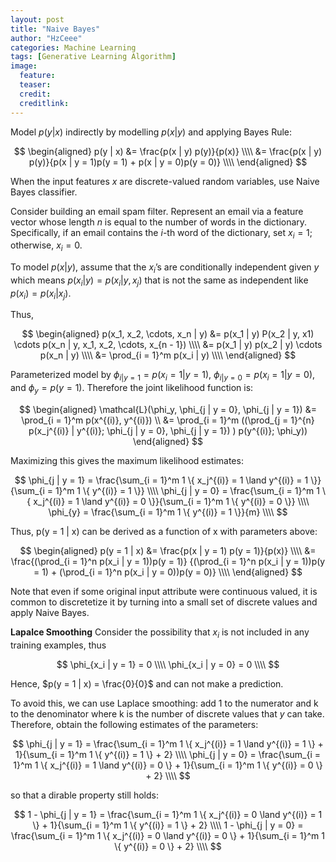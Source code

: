 ```yaml
---
layout: post
title: "Naive Bayes"
author: "HzCeee"
categories: Machine Learning
tags: [Generative Learning Algorithm]
image:
  feature: 
  teaser: 
  credit:
  creditlink:
---
```


Model $p(y | x)$ indirectly by modelling $p(x | y)$ and applying Bayes Rule:

$$
\begin{aligned}
p(y | x) &= \frac{p(x | y) p(y)}{p(x)} \\\\
&= \frac{p(x | y) p(y)}{p(x | y = 1)p(y = 1) + p(x | y = 0)p(y = 0)} \\\\
\end{aligned}
$$

When the input features $x$ are discrete-valued random variables, use Naive Bayes classifier.

Consider building an email spam filter. Represent an email via a feature vector whose length $n$ is equal to the number of words in the dictionary. Specifically, if an email contains the $i$-th word of the dictionary, set $x_i = 1$; otherwise, $x_i = 0$.

To model $p(x | y)$, assume that the $x_i$’s are conditionally independent given $y$ which means $p(x_i | y) = p(x_i | y, x_j)$ that is not the same as independent like $p(x_i) = p(x_i | x_j)$.

Thus,

$$
\begin{aligned}
p(x_1, x_2, \cdots, x_n | y) &=
p(x_1 | y) P(x_2 | y, x1) \cdots p(x_n | y, x_1, x_2, \cdots, x_{n - 1}) \\\\
&= p(x_1 | y) p(x_2 | y) \cdots p(x_n | y) \\\\
&= \prod_{i = 1}^m p(x_i | y) \\\\
\end{aligned}
$$

Parameterized model by $\phi_{i | y = 1} = p(x_i = 1 | y = 1)$, $\phi_{i | y = 0} = p(x_i = 1 | y = 0)$, and $\phi_y = p(y = 1)$. Therefore the joint likelihood function is:

$$
\begin{aligned}
\mathcal{L}(\phi_y, \phi_{j | y = 0}, \phi_{j | y = 1}) &= \prod_{i = 1}^m p(x^{(i)}, y^{(i)}) \\
&= \prod_{i = 1}^m ((\prod_{j = 1}^{n} p(x_j^{(i)} | y^{(i)}; \phi_{j | y = 0}, \phi_{j | y = 1}) ) p(y^{(i)}; \phi_y))
\end{aligned}
$$

Maximizing this gives the maximum likelihood estimates:

$$
\phi_{j | y = 1} = \frac{\sum_{i = 1}^m 1 \{ x_j^{(i)} = 1 \land y^{(i)} = 1 \}}{\sum_{i = 1}^m 1 \{ y^{(i)} = 1 \}} \\\\
\phi_{j | y = 0} = \frac{\sum_{i = 1}^m 1 \{ x_j^{(i)} = 1 \land y^{(i)} = 0 \}}{\sum_{i = 1}^m 1 \{ y^{(i)} = 0 \}} \\\\
\phi_{y} = \frac{\sum_{i = 1}^m 1 \{ y^{(i)} = 1 \}}{m} \\\\
$$

Thus, p(y = 1 | x) can be derived as a function of x with parameters above:

$$
\begin{aligned}
p(y = 1 | x) &= \frac{p(x | y = 1) p(y = 1)}{p(x)} \\\\
&= \frac{(\prod_{i = 1}^n p(x_i | y = 1))p(y = 1)}
{(\prod_{i = 1}^n p(x_i | y = 1))p(y = 1) + (\prod_{i = 1}^n p(x_i | y = 0))p(y = 0)} \\\\
\end{aligned}
$$

Note that even if some original input attribute were continuous valued, it is common to discretetize it by turning into a small set of discrete values and apply Naive Bayes.

**Lapalce Smoothing**
Consider the possibility that $x_i$ is not included in any training examples, thus

$$
\phi_{x_i | y = 1} = 0 \\\\
\phi_{x_i | y = 0} = 0 \\\\
$$

Hence, $p(y = 1 | x) = \frac{0}{0}$ and can not make a prediction.

To avoid this, we can use Laplace smoothing: add 1 to the numerator and k to the denominator where k is the number of discrete values that $y$ can take. Therefore, obtain the following estimates of the parameters:

$$
\phi_{j | y = 1} = \frac{\sum_{i = 1}^m 1 \{ x_j^{(i)} = 1 \land y^{(i)} = 1 \} + 1}{\sum_{i = 1}^m 1 \{ y^{(i)} = 1 \} + 2} \\\\
\phi_{j | y = 0} = \frac{\sum_{i = 1}^m 1 \{ x_j^{(i)} = 1 \land y^{(i)} = 0 \} + 1}{\sum_{i = 1}^m 1 \{ y^{(i)} = 0 \} + 2} \\\\
$$

so that a dirable property still holds:

$$
1 - \phi_{j | y = 1} =
\frac{\sum_{i = 1}^m 1 \{ x_j^{(i)} = 0 \land y^{(i)} = 1 \} + 1}{\sum_{i = 1}^m 1 \{ y^{(i)} = 1 \} + 2} \\\\
1 - \phi_{j | y = 0} =
\frac{\sum_{i = 1}^m 1 \{ x_j^{(i)} = 0 \land y^{(i)} = 0 \} + 1}{\sum_{i = 1}^m 1 \{ y^{(i)} = 0 \} + 2} \\\\
$$